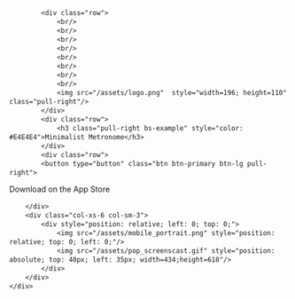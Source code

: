 <div class="container">      
	<div class="row">
		<div class="col-xs-6 col-sm-6"> 

			<div class="row">
				<br/>
				<br/>
				<br/>
				<br/>
				<br/>
				<br/>
				<br/>
				<br/>
				<img src="/assets/logo.png"  style="width=196; height=110" class="pull-right"/>
			</div>
			<div class="row">
				<h3 class="pull-right bs-example" style="color: #E4E4E4">Minimalist Metronome</h3>
			</div>
			<div class="row">
			<button type="button" class="btn btn-primary btn-lg pull-right">
  <span class="glyphicon glyphicon-download"></span> Download on the App Store
</button>
			</div>
			
			
		</div>
		<div class="col-xs-6 col-sm-3"> 
			<div style="position: relative; left: 0; top: 0;">
				<img src="/assets/mobile_portrait.png" style="position: relative; top: 0; left: 0;"/>
				<img src="/assets/pop_screenscast.gif" style="position: absolute; top: 40px; left: 35px; width=434;height=618"/>
			</div>
		</div>
	</div>
</div>